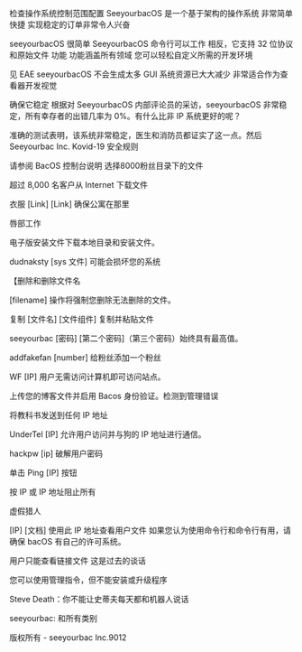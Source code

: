 检查操作系统控制范围配置
SeeyourbacOS 是一个基于架构的操作系统 非常简单快捷 实现稳定的订单非常令人兴奋

seeyourbacOS 很简单
SeeyourbacOS 命令行可以工作 相反，它支持 32 位协议和原始文件 功能 功能涵盖所有领域 您可以轻松自定义所需的开发环境

见 EAE
seeyourbacOS 不会生成太多 GUI 系统资源已大大减少 非常适合作为查看器开发视觉

确保它稳定
根据对 SeeyourbacOS 内部评论员的采访，seeyourbacOS 非常稳定，所有幸存者的出错几率为 0%。有什么比非 IP 系统更好的呢？

准确的测试表明，该系统非常稳定，医生和消防员都证实了这一点。然后 Seeyourbac Inc. Kovid-19 安全规则

请参阅 BacOS 控制台说明
选择8000粉丝目录下的文件

超过 8,000 名客户从 Internet 下载文件

衣服 [Link] [Link] 确保公寓在那里

唇部工作

电子版安装文件下载本地目录和安装文件。

dudnaksty [sys 文件] 可能会损坏您的系统

【删除和删除文件名

[filename] 操作将强制您删除无法删除的文件。

复制 [文件名] [文件组件] 复制并粘贴文件

seeyourbac [密码] [第二个密码]（第三个密码）始终具有最高值。

addfakefan [number] 给粉丝添加一个粉丝

WF [IP] 用户无需访问计算机即可访问站点。

上传您的博客文件并启用 Bacos 身份验证。检测到管理错误

将教科书发送到任何 IP 地址

UnderTel [IP] 允许用户访问并与狗的 IP 地址进行通信。

hackpw [ip] 破解用户密码

单击 Ping [IP] 按钮

按 IP 或 IP 地址阻止所有

虚假猎人

[IP] [文档] 使用此 IP 地址查看用户文件
如果您认为使用命令行和命令行有用，请确保 bacOS 有自己的许可系统。

用户只能查看链接文件 这是过去的谈话

您可以使用管理指令，但不能安装或升级程序

Steve Death：你不能让史蒂夫每天都和机器人说话

seeyourbac: 和所有类别

版权所有 - seeyourbac Inc.9012
